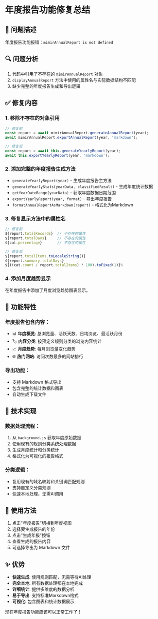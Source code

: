 # 年度报告功能修复总结

## 🐛 问题描述
年度报告功能报错：`mimirAnnualReport is not defined`

## 🔍 问题分析
1. 代码中引用了不存在的 `mimirAnnualReport` 对象
2. `displayAnnualReport` 方法中使用的属性名与实际数据结构不匹配
3. 缺少完整的年度报告生成和导出逻辑

## ✅ 修复内容

### 1. 移除不存在的对象引用
```javascript
// 修复前
const report = await mimirAnnualReport.generateAnnualReport(year);
await mimirAnnualReport.exportAnnualReport(year, 'markdown');

// 修复后  
const report = await this.generateYearlyReport(year);
await this.exportYearlyReport(year, 'markdown');
```

### 2. 添加完整的年度报告生成方法
- `generateYearlyReport(year)` - 生成年度报告主方法
- `generateYearlyStats(yearData, classifiedResult)` - 生成年度统计数据
- `getYearDateRange(yearData)` - 获取年度数据日期范围
- `exportYearlyReport(year, format)` - 导出年度报告
- `formatAnnualReportAsMarkdown(report)` - 格式化为Markdown

### 3. 修复显示方法中的属性名
```javascript
// 修复前
${report.totalRecords}  // 不存在的属性
${report.totalDays}     // 不存在的属性
${cat.percentage}       // 不存在的属性

// 修复后
${report.totalItems.toLocaleString()}
${report.summary.totalDays}
${((cat.count / report.totalItems) * 100).toFixed(1)}%
```

### 4. 添加月度趋势显示
在年度报告中添加了月度浏览趋势图表显示。

## 🎯 功能特性

### 年度报告包含内容：
- 📊 **年度概览**: 总浏览量、活跃天数、日均浏览、最活跃月份
- 🏷️ **内容分类**: 按预定义规则分类的浏览内容统计
- 📈 **月度趋势**: 每月浏览量变化趋势
- 🌐 **热门网站**: 访问次数最多的网站排行

### 导出功能：
- 支持 Markdown 格式导出
- 包含完整的统计数据和图表
- 自动生成下载文件

## 🔧 技术实现

### 数据处理流程：
1. 从 `background.js` 获取年度原始数据
2. 使用现有的规则分类系统处理数据
3. 生成月度统计和分类统计
4. 格式化为可视化的报告格式

### 分类逻辑：
- 复用现有的域名映射和关键词匹配规则
- 支持自定义分类规则
- 快速本地处理，无需AI调用

## 🚀 使用方法

1. 点击"年度报告"切换到年度视图
2. 选择要生成报告的年份
3. 点击"生成年报"按钮
4. 查看生成的报告内容
5. 可选择导出为 Markdown 文件

## ✨ 优势

- **快速生成**: 使用规则匹配，无需等待AI处理
- **完全本地**: 所有数据处理都在本地完成
- **详细统计**: 提供多维度的数据分析
- **易于导出**: 支持标准Markdown格式
- **可视化**: 包含图表和统计数据展示

现在年度报告功能应该可以正常工作了！